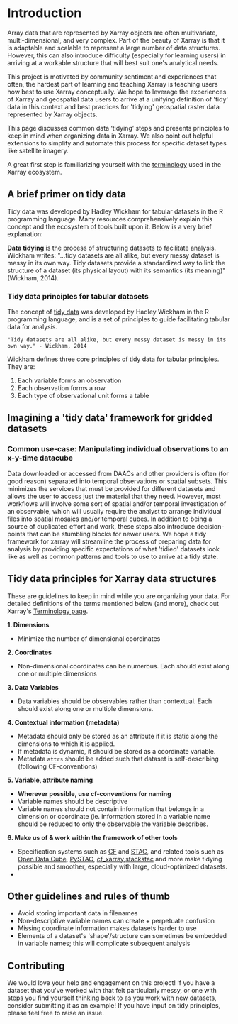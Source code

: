 # Introduction

Array data that are represented by Xarray objects are often multivariate, multi-dimensional, and very complex. Part of the beauty of Xarray is that it is adaptable and scalable to represent a large number of data structures. However, this can also introduce difficulty (especially for learning users) in arriving at a workable structure that will best suit one's analytical needs. 

This project is motivated by community sentiment and experiences that often, the hardest part of learning and teaching Xarray is teaching users how best to use Xarray conceptually. We hope to leverage the experiences of Xarray and geospatial data users to arrive at a unifying definition of 'tidy' data in this context and best practices for 'tidying' geospatial raster data represented by Xarray objects. 

This page discusses common data ‘tidying’ steps and presents principles to keep in mind when organizing data in Xarray. We also point out helpful extensions to simplify and automate this process for specific dataset types like satellite imagery.

A great first step is familiarizing yourself with the [terminology](https://docs.xarray.dev/en/stable/user-guide/terminology.html) used in the Xarray ecosystem. 

## A brief primer on tidy data

Tidy data was developed by Hadley Wickham for tabular datasets in the R programming language. Many resources comprehensively explain this concept and the ecosystem of tools built upon it. Below is a very brief explanation:

**Data tidying** is the process of structuring datasets to facilitate analysis. Wickham writes: "...tidy datasets are all alike, but every messy dataset is messy in its own way. Tidy datasets provide a standardized way to link the structure of a dataset (its physical layout) with its semantics (its meaning)" (Wickham, 2014). 

### Tidy data principles for tabular datasets
The concept of [tidy data](https://vita.had.co.nz/papers/tidy-data.pdf) was developed by Hadley Wickham in the R programming language, and is a set of principles to guide facilitating tabular data for analysis. 

```
"Tidy datasets are all alike, but every messy dataset is messy in its own way." - Wickham, 2014
```

Wickham defines three core principles of tidy data for tabular principles. They are:

1. Each variable forms an observation
2. Each observation forms a row
3. Each type of observational unit forms a table

## Imagining a 'tidy data' framework for gridded datasets

### Common use-case: Manipulating individual observations to an x-y-time datacube

Data downloaded or accessed from DAACs and other providers is often (for good reason) separated into temporal observations or spatial subsets. This minimizes the services that must be provided for different datasets and allows the user to access just the material that they need. However, most workflows will involve some sort of spatial and/or temporal investigation of an observable, which will usually require the analyst to arrange individual files into spatial mosaics and/or temporal cubes. In addition to being a source of duplicated effort and work, these steps also introduce decision-points that can be stumbling blocks for newer users. We hope a tidy framework for xarray will streamline the process of preparing data for analysis by providing specific expectations of what 'tidied' datasets look like as well as common patterns and tools to use to arrive at a tidy state. 

## Tidy data principles for Xarray data structures

These are guidelines to keep in mind while you are organizing your data. For detailed definitions of the terms mentioned below (and more), check out Xarray's [Terminology page](https://docs.xarray.dev/en/stable/user-guide/terminology.html). 

**1. Dimensions** 
- Minimize the number of dimensional coordinates

**2. Coordinates**
- Non-dimensional coordinates can be numerous. Each should exist along one or multiple dimensions

**3. Data Variables**
- Data variables should be observables rather than contextual. Each should exist along one or multiple dimensions.

**4. Contextual information (metadata)**
- Metadata should only be stored as an attribute if it is static along the dimensions to which it is applied.
- If metadata is dynamic, it should be stored as a coordinate variable.
- Metadata `attrs` should be added such that dataset is self-describing (following CF-conventions) 

**5. Variable, attribute naming**
- **Wherever possible, use cf-conventions for naming**
- Variable names should be descriptive
- Variable names should not contain information that belongs in a dimension or coordinate (ie. information stored in a variable name should be reduced to only the observable the variable describes.

**6. Make us of & work within the framework of other tools**
- Specification systems such as [CF]() and [STAC](https://stacspec.org/en), and related tools such as [Open Data Cube](https://www.opendatacube.org/), [PySTAC](https://pystac.readthedocs.io/en/stable/), [cf_xarray](https://cf-xarray.readthedocs.io/en/latest/),[stackstac](https://stackstac.readthedocs.io/en/latest/) and more make tidying possible and smoother, especially with large, cloud-optimized datasets.
- 
## Other guidelines and rules of thumb

- Avoid storing important data in filenames
- Non-descriptive variable names can create + perpetuate confusion
- Missing coordinate information makes datasets harder to use
- Elements of a dataset's 'shape'/structure can sometimes be embedded in variable names; this will complicate subsequent analysis

## Contributing

We would love your help and engagement on this project! If you have a dataset that you've worked with that felt particularly messy, or one with steps you find yourself thinking back to as you work with new datasets, consider submitting it as an example! If you have input on tidy principles, please feel free to raise an issue.
